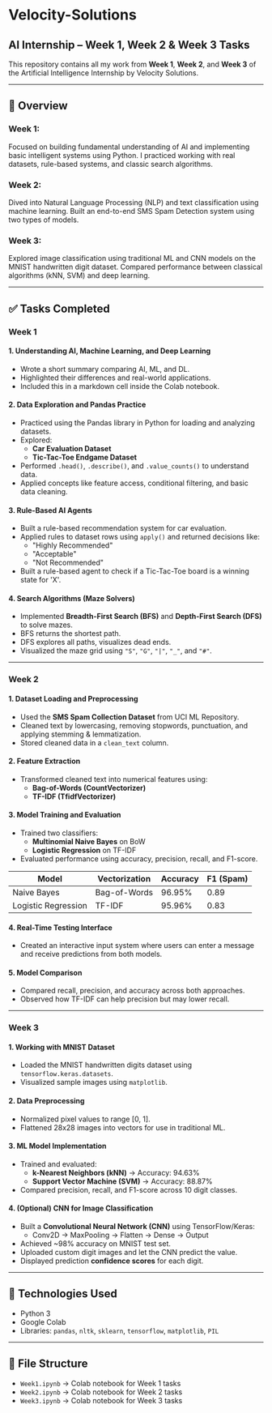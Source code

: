 # Velocity-Solutions

## AI Internship – Week 1, Week 2 & Week 3 Tasks

This repository contains all my work from **Week 1**, **Week 2**, and **Week 3** of the Artificial Intelligence Internship by Velocity Solutions.

---

## 📌 Overview

### Week 1:
Focused on building fundamental understanding of AI and implementing basic intelligent systems using Python. I practiced working with real datasets, rule-based systems, and classic search algorithms.

### Week 2:
Dived into Natural Language Processing (NLP) and text classification using machine learning. Built an end-to-end SMS Spam Detection system using two types of models.

### Week 3:
Explored image classification using traditional ML and CNN models on the MNIST handwritten digit dataset. Compared performance between classical algorithms (kNN, SVM) and deep learning.

---

## ✅ Tasks Completed

### Week 1

#### 1. Understanding AI, Machine Learning, and Deep Learning
- Wrote a short summary comparing AI, ML, and DL.
- Highlighted their differences and real-world applications.
- Included this in a markdown cell inside the Colab notebook.

#### 2. Data Exploration and Pandas Practice
- Practiced using the Pandas library in Python for loading and analyzing datasets.
- Explored:
  - **Car Evaluation Dataset**
  - **Tic-Tac-Toe Endgame Dataset**
- Performed `.head()`, `.describe()`, and `.value_counts()` to understand data.
- Applied concepts like feature access, conditional filtering, and basic data cleaning.

#### 3. Rule-Based AI Agents
- Built a rule-based recommendation system for car evaluation.
- Applied rules to dataset rows using `apply()` and returned decisions like:
  - "Highly Recommended"
  - "Acceptable"
  - "Not Recommended"
- Built a rule-based agent to check if a Tic-Tac-Toe board is a winning state for 'X'.

#### 4. Search Algorithms (Maze Solvers)
- Implemented **Breadth-First Search (BFS)** and **Depth-First Search (DFS)** to solve mazes.
- BFS returns the shortest path.
- DFS explores all paths, visualizes dead ends.
- Visualized the maze grid using `"S"`, `"G"`, `"|"`, `"_"`, and `"#"`.

---

### Week 2

#### 1. Dataset Loading and Preprocessing
- Used the **SMS Spam Collection Dataset** from UCI ML Repository.
- Cleaned text by lowercasing, removing stopwords, punctuation, and applying stemming & lemmatization.
- Stored cleaned data in a `clean_text` column.

#### 2. Feature Extraction
- Transformed cleaned text into numerical features using:
  - **Bag-of-Words (CountVectorizer)**
  - **TF-IDF (TfidfVectorizer)**

#### 3. Model Training and Evaluation
- Trained two classifiers:
  - **Multinomial Naive Bayes** on BoW
  - **Logistic Regression** on TF-IDF
- Evaluated performance using accuracy, precision, recall, and F1-score.

| Model               | Vectorization | Accuracy | F1 (Spam) |
|---------------------|----------------|----------|-----------|
| Naive Bayes         | Bag-of-Words   | 96.95%   | 0.89      |
| Logistic Regression | TF-IDF         | 95.96%   | 0.83      |

#### 4. Real-Time Testing Interface
- Created an interactive input system where users can enter a message and receive predictions from both models.

#### 5. Model Comparison
- Compared recall, precision, and accuracy across both approaches.
- Observed how TF-IDF can help precision but may lower recall.

---

### Week 3

#### 1. Working with MNIST Dataset
- Loaded the MNIST handwritten digits dataset using `tensorflow.keras.datasets`.
- Visualized sample images using `matplotlib`.

#### 2. Data Preprocessing
- Normalized pixel values to range [0, 1].
- Flattened 28x28 images into vectors for use in traditional ML.

#### 3. ML Model Implementation
- Trained and evaluated:
  - **k-Nearest Neighbors (kNN)** → Accuracy: 94.63%
  - **Support Vector Machine (SVM)** → Accuracy: 88.87%
- Compared precision, recall, and F1-score across 10 digit classes.

#### 4. (Optional) CNN for Image Classification
- Built a **Convolutional Neural Network (CNN)** using TensorFlow/Keras:
  - Conv2D → MaxPooling → Flatten → Dense → Output
- Achieved ~98% accuracy on MNIST test set.
- Uploaded custom digit images and let the CNN predict the value.
- Displayed prediction **confidence scores** for each digit.

---

## 🧪 Technologies Used

- Python 3
- Google Colab
- Libraries: `pandas`, `nltk`, `sklearn`, `tensorflow`, `matplotlib`, `PIL`

---

## 📁 File Structure

- `Week1.ipynb` → Colab notebook for Week 1 tasks
- `Week2.ipynb` → Colab notebook for Week 2 tasks
- `Week3.ipynb` → Colab notebook for Week 3 tasks


